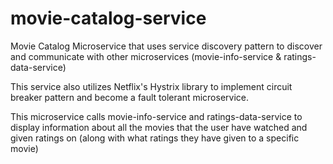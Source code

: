 # movie-catalog-service
Movie Catalog Microservice that uses service discovery pattern to discover and communicate with other microservices (movie-info-service &amp; ratings-data-service)

This service also utilizes Netflix's Hystrix library to implement circuit breaker pattern and become a fault tolerant microservice.

This microservice calls movie-info-service and ratings-data-service to display information about all the movies that the user have watched and given ratings on (along with what ratings they have given to a specific movie)
